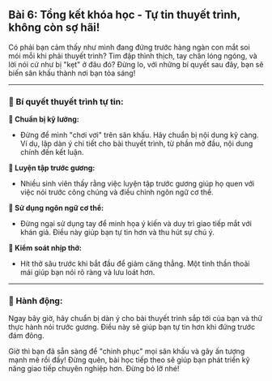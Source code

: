 ## Bài 6: Tổng kết khóa học - Tự tin thuyết trình, không còn sợ hãi!

Có phải bạn cảm thấy như mình đang đứng trước hàng ngàn con mắt soi mói mỗi khi phải thuyết trình? Tim đập thình thịch, tay chân lóng ngóng, và lời nói cứ như bị "kẹt" ở đâu đó? Đừng lo, với những bí quyết sau đây, bạn sẽ biến sân khấu thành nơi bạn tỏa sáng!

---

### 📌 Bí quyết thuyết trình tự tin:

**🔹 Chuẩn bị kỹ lưỡng:**
- Đừng để mình "chơi vơi" trên sân khấu. Hãy chuẩn bị nội dung kỹ càng. Ví dụ, lập dàn ý chi tiết cho bài thuyết trình, từ phần mở đầu, nội dung chính đến kết luận.

**🔹 Luyện tập trước gương:**
- Nhiều sinh viên thấy rằng việc luyện tập trước gương giúp họ quen với việc nói trước công chúng và điều chỉnh ngôn ngữ cơ thể.

**🔹 Sử dụng ngôn ngữ cơ thể:**
- Đừng ngại sử dụng tay để minh họa ý kiến và duy trì giao tiếp mắt với khán giả. Điều này giúp bạn tự tin hơn và thu hút sự chú ý.

**🔹 Kiểm soát nhịp thở:**
- Hít thở sâu trước khi bắt đầu để giảm căng thẳng. Một tinh thần thoải mái giúp bạn nói rõ ràng và lưu loát hơn.

---

### 🚀 Hành động:

Ngay bây giờ, hãy chuẩn bị dàn ý cho bài thuyết trình sắp tới của bạn và thử thực hành nói trước gương. Điều này sẽ giúp bạn tự tin hơn khi đứng trước đám đông.

Giờ thì bạn đã sẵn sàng để "chinh phục" mọi sân khấu và gây ấn tượng mạnh mẽ rồi đấy! Đừng quên, bài học tiếp theo sẽ giúp bạn phát triển kỹ năng giao tiếp chuyên nghiệp hơn. Đừng bỏ lỡ nhé!